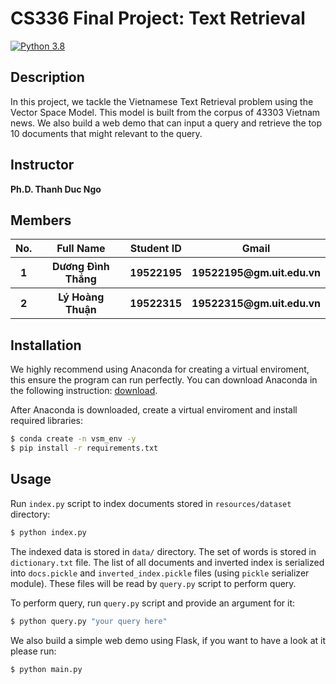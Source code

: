 # CS336 Final Project: Text Retrieval
[![Python 3.8](https://img.shields.io/badge/python-3.8-blue.svg)](https://www.python.org/)

## Description
In this project, we tackle the Vietnamese Text Retrieval problem using the Vector Space Model. This model is built from the corpus of 43303 Vietnam news. We also build a web demo that can input a query and retrieve the top 10 documents that might relevant to the query.
## Instructor
<b>Ph.D. Thanh Duc Ngo</b>

## Members
<table>
  <tr>
    <th>No.</th>
    <th>Full Name</th>
    <th>Student ID</th>
    <th>Gmail</th>
  </tr>
  <tr>
    <th>1</th>
    <th>Dương Đình Thắng</th>
    <th>19522195</th>
    <th>19522195@gm.uit.edu.vn</th>
  </tr>
  <tr>
    <th>2</th>
    <th>Lý Hoàng Thuận</th>
    <th>19522315</th>
    <th>19522315@gm.uit.edu.vn</th>
  </tr>
</table>

## Installation

We highly recommend using Anaconda for creating a virtual enviroment, this ensure the program can run perfectly. You can download Anaconda in the following instruction: [download](https://docs.conda.io/projects/conda/en/latest/user-guide/install/download.html).

After Anaconda is downloaded, create a virtual enviroment and install required libraries:

```bash
$ conda create -n vsm_env -y
$ pip install -r requirements.txt
```

## Usage

Run `index.py` script to index documents stored in `resources/dataset` directory:

```bash
$ python index.py
```

The indexed data is stored in `data/` directory. The set of words is stored in `dictionary.txt` file.
The list of all documents and inverted index is serialized into `docs.pickle` and `inverted_index.pickle` files (using `pickle` serializer module). These files will be read by `query.py` script to perform query.

To perform query, run `query.py` script and provide an argument for it:

```bash
$ python query.py "your query here"
```

We also build a simple web demo using Flask, if you want to have a look at it please run:

```bash
$ python main.py
```
